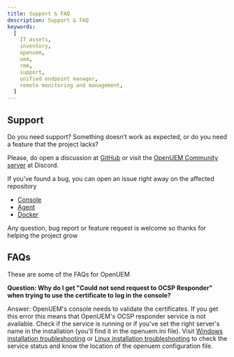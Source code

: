 ```yaml
---
title: Support & FAQ
description: Support & FAQ
keywords:
  [
    IT assets,
    inventory,
    openuem,
    uem,
    rmm,
    support,
    unified endpoint manager,
    remote monitoring and management,
  ]
---
```


## Support

Do you need support? Something doesn’t work as expected, or do you need a feature that the project lacks?

Please, do open a discussion at [GitHub](https://github.com/orgs/open-uem/discussions) or visit the [OpenUEM Community server](https://discord.com/invite/UQNBuNej5u) at Discord.

If you’ve found a bug, you can open an issue right away on the affected repository

- [Console](https://github.com/openuem-console)
- [Agent](https://github.com/openuem-agent)
- [Docker](https://github.com/openuem-docker)

Any question, bug report or feature request is welcome so thanks for helping the project grow

## FAQs

These are some of the FAQs for OpenUEM

**Question: Why do I get "Could not send request to OCSP Responder" when trying to use the certificate to log in the console?**

Answer: OpenUEM's console needs to validate the certificates. If you get this error this means that OpenUEM's OCSP responder service is not available. Check if the service is running or if you've set the right server's name in the installation (you'll find it in the openuem.ini file). Visit [Windows installation troubleshooting](http://localhost:3000/docs/Installation/Server/windows#3-next-steps-and-troubleshooting) or [Linux installation troubleshooting](http://localhost:3000/docs/Installation/Server/linux#3-next-steps-and-troubleshooting) to check the service status and know the location of the openuem configuration file.

